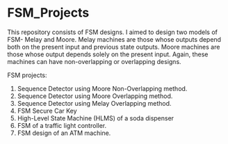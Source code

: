 # FSM_Projects
This repository consists of FSM designs. 
I aimed to design two models of FSM- Melay and Moore. 
Melay machines are those whose outputs depend both on the present input and previous state outputs. 
Moore machines are those whose output depends solely on the present input. 
Again, these machines can have non-overlapping or overlapping designs. 

FSM projects:
1. Sequence Detector using Moore Non-Overlapping method. 
2. Sequence Detector using Moore Overlapping method.
3. Sequence Detector using Melay Overlapping method.
4. FSM Secure Car Key
5. High-Level State Machine (HLMS) of a soda dispenser 
6. FSM of a traffic light controller.
7. FSM design of an ATM machine. 
   


    




